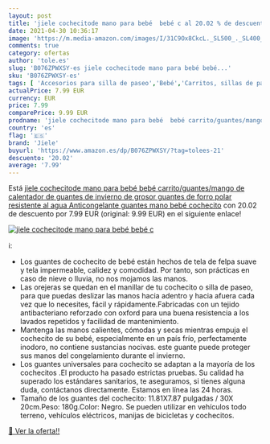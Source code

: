 ```yaml
---
layout: post
title: 'jiele cochecitode mano para bebé  bebé c al 20.02 % de descuento'
date: 2021-04-30 10:36:17
image: 'https://m.media-amazon.com/images/I/31C9Ox8CkcL._SL500_._SL400_.jpg'
comments: true
category: ofertas
author: 'tole.es'
slug: 'B076ZPWXSY-es jiele cochecitode mano para bebé bebé...'
sku: 'B076ZPWXSY-es'
tags: [ 'Accesorios para silla de paseo','Bebé','Carritos, sillas de paseo y accesorios','Manoplas para silla de paseo','bebé','jiele', ]
actualPrice: 7.99 EUR
currency: EUR
price: 7.99
comparePrice: 9.99 EUR
prodname: 'jiele cochecitode mano para bebé  bebé carrito/guantes/mango de calentador de guantes de invierno de grosor guantes de forro polar resistente al agua  Anticongelante guantes mano bebé cochecito'
country: 'es'
flag: '🇪🇸'
brand: 'Jiele'
buyurl: 'https://www.amazon.es/dp/B076ZPWXSY/?tag=tolees-21'
descuento: '20.02'
average: '7.99'
---
```


Está [jiele cochecitode mano para bebé  bebé carrito/guantes/mango de calentador de guantes de invierno de grosor guantes de forro polar resistente al agua  Anticongelante guantes mano bebé cochecito](https://www.amazon.es/dp/B076ZPWXSY/?tag=tolees-21) con 20.02 de descuento por 7.99 EUR (original: 9.99 EUR) en el siguiente enlace!

[![jiele cochecitode mano para bebé  bebé c](https://m.media-amazon.com/images/I/31C9Ox8CkcL._SL500_._SL400_.jpg)](https://www.amazon.es/dp/B076ZPWXSY/?tag=tolees-21)

ℹ️:

- Los guantes de cochecito de bebé están hechos de tela de felpa suave y tela impermeable, calidez y comodidad. Por tanto, son prácticas en caso de nieve o lluvia, no nos mojamos las manos.
- Las orejeras se quedan en el manillar de tu cochecito o silla de paseo, para que puedas deslizar las manos hacia adentro y hacia afuera cada vez que lo necesites, fácil y rápidamente.Fabricadas con un tejido antibacteriano reforzado con oxford para una buena resistencia a los lavados repetidos y facilidad de mantenimiento.
- Mantenga las manos calientes, cómodas y secas mientras empuja el cochecito de su bebé, especialmente en un país frío, perfectamente inodoro, no contiene sustancias nocivas. este guante puede proteger sus manos del congelamiento durante el invierno.
- Los guantes universales para cochecito se adaptan a la mayoría de los cochecitos .El producto ha pasado estrictas pruebas. Su calidad ha superado los estándares sanitarios, te aseguramos, si tienes alguna duda, contáctanos directamente. Estamos en línea las 24 horas.
- Tamaño de los guantes del cochecito: 11.81X7.87 pulgadas / 30X 20cm.Peso: 180g.Color: Negro. Se pueden utilizar en vehículos todo terreno, vehículos eléctricos, manijas de bicicletas y cochecitos.

[🛒 Ver la oferta!!](https://www.amazon.es/dp/B076ZPWXSY/?tag=tolees-21)
